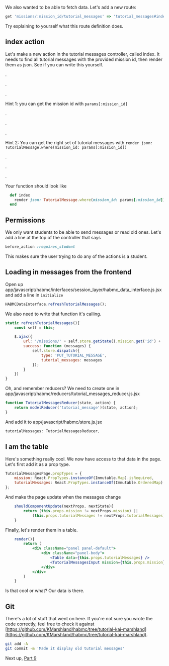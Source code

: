 We also wanted to be able to fetch data.
Let's add a new route:
```ruby
get 'missions/:mission_id/tutorial_messages' => 'tutorial_messages#index'
```
Try explaining to yourself what this route definition does.

## index action
Let's make a new action in the tutorial messages controller, called index.
It needs to find all tutorial messages with the provided mission id, then render them as json.
See if you can write this yourself.

.

.

.

Hint 1: you can get the mission id with `params[:mission_id]`

.

.

.

Hint 2: You can get the right set of tutorial messages with `render json: TutorialMessage.where(mission_id: params[:mission_id])`

.

.

.

Your function should look like
```ruby
  def index
    render json: TutorialMessage.where(mission_id: params[:mission_id])
  end
```

## Permissions
We only want students to be able to send messages or read old ones.
Let's add a line at the top of the controller that says
```ruby
before_action :requires_student
```

This makes sure the user trying to do any of the actions is a student.

## Loading in messages from the frontend
Open up app/javascript/habmc/interfaces/session_layer/habmc_data_interface.js.jsx and add a line in `initialize`
```jsx harmony
HABMCDataInterface.refreshTutorialMessages();
```

We also need to write that function it's calling.

```jsx harmony
static refreshTutorialMessages(){
    const self = this;

    $.ajax({
        url: '/missions/' + self.store.getState().mission.get('id') + '/tutorial_messages.json',
        success: function (messages) {
            self.store.dispatch({
                type: 'PUT_TUTORIAL_MESSAGE',
                tutorial_messages: messages
            });
        }
    })
}
```

Oh, and remember reducers?
We need to create one in app/javascript/habmc/reducers/tutorial_messages_reducer.js.jsx
```jsx harmony
function TutorialMessagesReducer(state, action) {
    return modelReducer('tutorial_message')(state, action);
}
```

And add it to app/javascript/habmc/store.js.jsx
```jsx harmony
tutorialMessages: TutorialMessagesReducer,
```

## I am the table
Here's something really cool.
We now have access to that data in the page.
Let's first add it as a prop type.
```jsx harmony
TutorialMessagesPage.propTypes = {
    mission: React.PropTypes.instanceOf(Immutable.Map).isRequired,
    tutorialMessages: React.PropTypes.instanceOf(Immutable.OrderedMap).isRequired
};
```

And make the page update when the messages change
```jsx harmony
    shouldComponentUpdate(nextProps, nextState){
        return (this.props.mission != nextProps.mission) ||
            (this.props.tutorialMessages != nextProps.tutorialMessages);
    }
```

Finally, let's render them in a table.
```jsx harmony
    render(){
        return (
            <div className="panel panel-default">
                <div className="panel-body">
                    <Table data={this.props.tutorialMessages} />
                    <TutorialMessagesInput mission={this.props.mission} />
                </div>
            </div>
        )
    }
```

Is that cool or what?
Our data is there.

## Git
There's a lot of stuff that went on here.
If you're not sure you wrote the code correctly, feel free to check it against [https://github.com/KMarshland/habmc/tree/tutorial-kai-marshland](https://github.com/KMarshland/habmc/tree/tutorial-kai-marshland).

```bash
git add -A
git commit -m 'Made it display old tutorial messages'
```

Next up, [Part 9](habmc-09.md)
